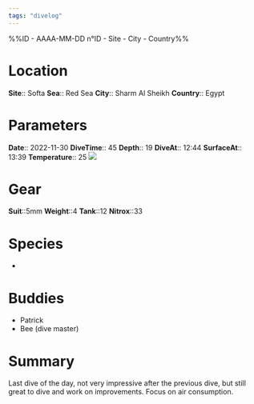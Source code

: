 ```yaml
---
tags: "divelog"
---
```

%%ID - AAAA-MM-DD n°ID - Site - City - Country%%
# Location
**Site**:: Softa
**Sea**:: Red Sea
**City**:: Sharm Al Sheikh
**Country**:: Egypt

# Parameters
**Date**:: 2022-11-30
**DiveTime**:: 45
**Depth**:: 19
**DiveAt**:: 12:44
**SurfaceAt**:: 13:39
**Temperature**:: 25
![](FA7F02B4-6FA7-420D-97A3-F09EAE4B0697.jpeg)

# Gear
**Suit**::5mm
**Weight**::4
**Tank**::12
**Nitrox**::33

# Species
- 
# Buddies 
- Patrick
- Bee (dive master)
# Summary
Last dive of the day, not very impressive after the previous dive, but still great to dive and work on improvements. Focus on air consumption. 
